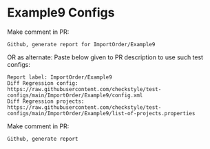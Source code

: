 # Example9 Configs
Make comment in PR:
```
Github, generate report for ImportOrder/Example9
```
OR as alternate:
Paste below given to PR description to use such test configs:
```
Report label: ImportOrder/Example9
Diff Regression config: https://raw.githubusercontent.com/checkstyle/test-configs/main/ImportOrder/Example9/config.xml
Diff Regression projects: https://raw.githubusercontent.com/checkstyle/test-configs/main/ImportOrder/Example9/list-of-projects.properties
```
Make comment in PR:
```
Github, generate report
```

